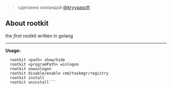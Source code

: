 > сделанно командой <a href="https://kryyaasoft.t.me">@kryyaasoft</a>

## About rootkit
the *first* rootkit written in golang

---

**Usage:**
```
  rootkit <path> show/hide
  rootkit <programPath> winlogon
  rootkit unwinlogon
  rootkit disable/enable cmd/taskmgr/registry
  rootkit install
  rootkit uninstall```
